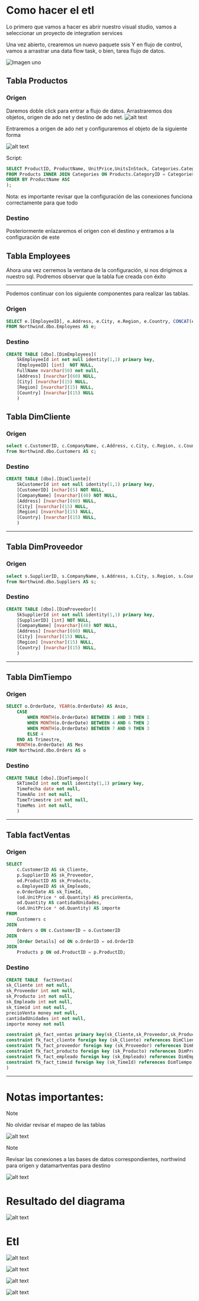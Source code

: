 # Como hacer el etl
Lo primero que vamos a hacer es abrir nuestro visual studio, vamos a seleccionar un proyecto de integration services

Una vez abierto, crearemos un nuevo paquete ssis
Y en flujo de control, vamos a arrastrar una data flow task, o bien, tarea flujo de datos.

![Imagen uno](image.png)

## Tabla Productos
### Origen
Daremos doble click para entrar a flujo de datos. Arrastraremos dos objetos, origen de ado net y destino de ado net.
![alt text](image-6.png)

Entraremos a origen de ado net y configuraremos el objeto de la siguiente forma

![alt text](image-7.png)

Script:

```sql
SELECT ProductID, ProductName, UnitPrice,UnitsInStock, Categories.CategoryID
FROM Products INNER JOIN Categories ON Products.CategoryID = Categories.CategoryID
ORDER BY ProductName ASC
);
```
Nota: es importante revisar que la configuración de las conexiones funciona correctamente para que todo
### Destino
Posteriormente enlazaremos el origen con el destino y entramos a la configuración de este

## Tabla Employees
Ahora una vez cerremos la ventana de la configuración, si nos dirigimos a nuestro sql. Podremos observar que la tabla fue creada con éxito
***
Podemos continuar con los siguiente componentes para realizar las tablas.
### Origen

```sql
SELECT e.[EmployeeID], e.Address, e.City, e.Region, e.Country, CONCAT(e.FirstName, ' ', e.LastName) AS FullName
FROM Northwind.dbo.Employees AS e;
```

### Destino

```sql
CREATE TABLE [dbo].[DimEmployees](
	SkEmployeeId int not null identity(1,1) primary key,
	[EmployeeID] [int]  NOT NULL,
	FullName nvarchar(50) not null,
	[Address] [nvarchar](60) NULL,
	[City] [nvarchar](15) NULL,
	[Region] [nvarchar](15) NULL,
	[Country] [nvarchar](15) NULL
	)
```

## Tabla DimCliente
### Origen
```sql
select c.CustomerID, c.CompanyName, c.Address, c.City, c.Region, c.Country
from Northwind.dbo.Customers AS c;
```

### Destino

```sql
CREATE TABLE [dbo].[DimCliente](
	SkCustomerId int not null identity(1,1) primary key,
	[CustomerID] [nchar](5) NOT NULL,
	[CompanyName] [nvarchar](40) NOT NULL,
	[Address] [nvarchar](60) NULL,
	[City] [nvarchar](15) NULL,
	[Region] [nvarchar](15) NULL,
	[Country] [nvarchar](15) NULL,
	)
```
***
## Tabla DimProveedor
### Origen
```sql
select s.SupplierID, s.CompanyName, s.Address, s.City, s.Region, s.Country
from Northwind.dbo.Suppliers AS s;
```
### Destino

```sql
CREATE TABLE [dbo].[DimProveedor](
	SkSupplierId int not null identity(1,1) primary key,
	[SupplierID] [int] NOT NULL,
	[CompanyName] [nvarchar](40) NOT NULL,
	[Address] [nvarchar](60) NULL,
	[City] [nvarchar](15) NULL,
	[Region] [nvarchar](15) NULL,
	[Country] [nvarchar](15) NULL,
	)
``` 
***
## Tabla DimTiempo
### Origen
```sql
SELECT o.OrderDate, YEAR(o.OrderDate) AS Anio,
    CASE 
        WHEN MONTH(o.OrderDate) BETWEEN 1 AND 3 THEN 1
        WHEN MONTH(o.OrderDate) BETWEEN 4 AND 6 THEN 2
        WHEN MONTH(o.OrderDate) BETWEEN 7 AND 9 THEN 3
        ELSE 4
    END AS Trimestre,
	MONTH(o.OrderDate) AS Mes
FROM Northwind.dbo.Orders AS o
```
### Destino

```sql
CREATE TABLE [dbo].[DimTiempo](
	SkTimeId int not null identity(1,1) primary key,
	TimeFecha date not null,
	TimeAño int not null,
	TimeTrimestre int not null,
	TimeMes int not null,
	)
``` 
***
## Tabla factVentas
### Origen
```sql
SELECT
    c.CustomerID AS sk_Cliente,
    p.SupplierID AS sk_Proveedor,
    od.ProductID AS sk_Producto,
    o.EmployeeID AS sk_Empleado,
    o.OrderDate AS sk_TimeId,
    (od.UnitPrice * od.Quantity) AS precioVenta,
    od.Quantity AS cantidadUnidades,
    (od.UnitPrice * od.Quantity) AS importe
FROM
    Customers c
JOIN
    Orders o ON c.CustomerID = o.CustomerID
JOIN
    [Order Details] od ON o.OrderID = od.OrderID
JOIN
    Products p ON od.ProductID = p.ProductID;
```
### Destino

```sql
CREATE TABLE  factVentas(
sk_Cliente int not null,
sk_Proveedor int not null,
sk_Producto int not null,
sk_Empleado int not null,
sk_timeid int not null,
precioVenta money not null,
cantidadUnidades int not null,
importe money not null

constraint pk_fact_ventas primary key(sk_Cliente,sk_Proveedor,sk_Producto,sk_Empleado,sk_TimeId),
constraint fk_fact_cliente foreign key (sk_Cliente) references DimCliente,
constraint fk_fact_proveedor foreign key (sk_Proveedor) references DimProveedor,
constraint fk_fact_producto foreign key (sk_Producto) references DimProducts,
constraint fk_fact_empleado foreign key (sk_Empleado) references DimEmployees,
constraint fk_fact_timeid foreign key (sk_TimeId) references DimTiempo,
)
``` 
***
# Notas importantes:

> [!NOTE]
> No olvidar revisar el mapeo de las tablas

![alt text](image-8.png)

> [!NOTE]
> Revisar las conexiones a las bases de datos correspondientes, northwind para origen y datamartventas para destino

![alt text](image-8.png)

# Resultado del diagrama

![alt text](image-9.png)

# Etl
![alt text](image-10.png)


![alt text](image-11.png)

![alt text](image-12.png)


![alt text](image-13.png)
